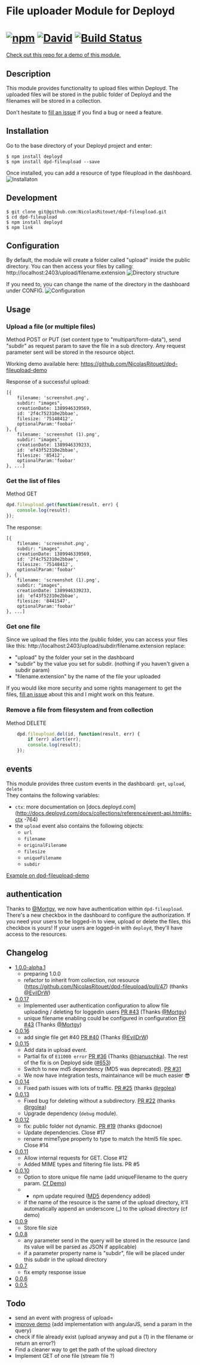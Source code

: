 # File uploader Module for Deployd
[![npm](http://img.shields.io/npm/v/dpd-fileupload.svg?style=flat-square)](https://www.npmjs.com/package/dpd-fileupload/) [![David](http://img.shields.io/david/nicolasritouet/dpd-fileupload.svg?style=flat-square)](https://david-dm.org/nicolasritouet/dpd-fileupload) [![Build Status](https://img.shields.io/travis/NicolasRitouet/dpd-fileupload.svg?style=flat-square)](https://travis-ci.org/NicolasRitouet/dpd-fileupload)
=========================
[Check out this repo for a demo of this module.](https://github.com/NicolasRitouet/dpd-fileupload-demo)

## Description
This module provides functionality to upload files within Deployd.
The uploaded files will be stored in the public folder of Deployd and the filenames will be stored in a collection.

Don't hesitate to [fill an issue](https://github.com/NicolasRitouet/dpd-fileupload/issues/new) if you find a bug or need a feature.

## Installation

Go to the base directory of your Deployd project and enter:

```shell
$ npm install deployd
$ npm install dpd-fileupload --save
```

Once installed, you can add a resource of type fileupload in the dashboard.
![Installaton](https://raw.githubusercontent.com/NicolasRitouet/nicolasritouet.github.io/master/images/dashboard-choose-resource.png)

## Development

```shell
$ git clone git@github.com:NicolasRitouet/dpd-fileupload.git
$ cd dpd-fileupload
$ npm install deployd
$ npm link
```

## Configuration
By default, the module will create a folder called "upload" inside the public directory. You can then access your files by calling: http://localhost:2403/upload/filename.extension
![Directory structure](https://raw.githubusercontent.com/NicolasRitouet/nicolasritouet.github.io/master/images/directory-structure.png)

If you need to, you can change the name of the directory in the dashboard under CONFIG.
![Configuration](https://raw.githubusercontent.com/NicolasRitouet/nicolasritouet.github.io/master/images/dashboard-config.png)

## Usage
### Upload a file (or multiple files)
Method POST or PUT (set content type to "multipart/form-data"), send "subdir" as request param to save the file in a sub directory.
Any request parameter sent will be stored in the resource object.

Working demo available here: https://github.com/NicolasRitouet/dpd-fileupload-demo

Response of a successful upload:
```
[{
	filename: 'screenshot.png',
    subdir: "images",
    creationDate: 1389946339569,
    id: '2f4c752310e2bbae',
    filesize: '75148412',
    optionalParam:'foobar'
}, {
	filename: 'screenshot (1).png',
    subdir: "images",
    creationDate: 1389946339233,
    id: 'ef43f52310e2bbae',
    filesize: '85412',
    optionalParam:'foobar'
}, ...]
```

### Get the list of files
Method GET

```js
dpd.fileupload.get(function(result, err) {
    console.log(result);
});
```
The response:
```
[{
	filename: 'screenshot.png',
    subdir: "images",
    creationDate: 1389946339569,
    id: '2f4c752310e2bbae',
    filesize: '75148412',
    optionalParam:'foobar'
}, {
	filename: 'screenshot (1).png',
    subdir: "images",
    creationDate: 1389946339233,
    id: 'ef43f52310e2bbae',
    filesize: '8441547',
    optionalParam:'foobar'
}, ...]
```

### Get one file
Since we upload the files into the /public folder, you can access your files like this:
http://localhost:2403/upload/subdir/filename.extension
replace:
- "upload" by the folder your set in the dashboard
- "subdir" by the value you set for subdir. (nothing if you haven't given a subdir param)
- "filename.extension" by the name of the file your uploaded

If you would like more security and some rights management to get the files, [fill an issue](https://github.com/NicolasRitouet/dpd-fileupload/issues/new) about this and I might work on this feature.


### Remove a file from filesystem and from collection
Method DELETE

```js
    dpd.fileupload.del(id, function(result, err) {
        if (err) alert(err);
        console.log(result);
    });
```
## events
This module provides three custom events in the dashboard: `get`, `upload`, `delete`  
They contains the following variables:
-  `ctx`: more documentation on [docs.deployd.com](http://docs.deployd.com/docs/collections/reference/event-api.html#s-ctx <!-- ctx -->-764)
-  the `upload` event also contains the following objects:
	- `url`
	- `filename`
	- `originalFilename`
	- `filesize`
	- `uniqueFilename`
	- `subdir`

[Example on dpd-fileupload-demo](https://github.com/NicolasRitouet/dpd-fileupload-demo/blob/master/resources/upload/upload.js)

## authentication
Thanks to [@Mortgy](https://github.com/Mortgy), we now have authentication within `dpd-fileupload`.  
There's a new checkbox in the dashboard to configure the authorization. If you need your users to be logged-in to view, upload or delete the files, this checkbox is yours!
If your users are logged-in with `deployd`, they'll have access to the resources.


## Changelog
- [1.0.0-alpha.1](https://github.com/NicolasRitouet/dpd-fileupload/releases/tag/v1.0.0-alpha.1)  
	- preparing 1.0.0
  - refactor to inherit from collection, not resource (https://github.com/NicolasRitouet/dpd-fileupload/pull/47) (thanks [@EvilDrW](https://github.com/EvilDrW))
- [0.0.17](https://github.com/NicolasRitouet/dpd-fileupload/releases/tag/v0.0.17)  
	- Implemented user authentication configuration to allow file uploading / deleting for loggedin users [PR #43](https://github.com/NicolasRitouet/dpd-fileupload/pull/43) (Thanks [@Mortgy](https://github.com/Mortgy))
	- unique filename enabling could be configured in configuration [PR #43](https://github.com/NicolasRitouet/dpd-fileupload/pull/43) (Thanks [@Mortgy](https://github.com/Mortgy))
- [0.0.16](https://github.com/NicolasRitouet/dpd-fileupload/releases/tag/v0.0.16)  
	- add single file get #40 [PR #40](https://github.com/NicolasRitouet/dpd-fileupload/pull/40) (Thanks [@EvilDrW](https://github.com/EvilDrW))
- [0.0.15](https://github.com/NicolasRitouet/dpd-fileupload/releases/tag/v0.0.15)  
	- Add data in upload event.
	- Partial fix of `E11000 error` [PR #36](https://github.com/NicolasRitouet/dpd-fileupload/pull/36) (Thanks [@hjanuschka](https://github.com/hjanuschka)). The rest of the fix is on Deployd side ([#653](https://github.com/deployd/deployd/issues/653))
	- Switch to new md5 dependency (MD5 was deprecated). [PR #31](https://github.com/NicolasRitouet/dpd-fileupload/pull/31)
	- We now have integration tests, maintainance will be much easier :sunglasses:
- [0.0.14](https://github.com/NicolasRitouet/dpd-fileupload/releases/tag/0.0.14)  
  - Fixed path issues with lots of traffic. [PR #25](https://github.com/NicolasRitouet/dpd-fileupload/pull/25) (thanks [@rgolea](https://github.com/rgolea))
- [0.0.13](https://github.com/NicolasRitouet/dpd-fileupload/releases/tag/0.0.13)  
  - Fixed bug for deleting without a subdirectory. [PR #22](https://github.com/NicolasRitouet/dpd-fileupload/pull/22) (thanks [@rgolea](https://github.com/rgolea))
  - Upgrade dependency (`debug` module).
- [0.0.12](https://github.com/NicolasRitouet/dpd-fileupload/releases/tag/0.0.12)  
  - fix: public folder not dynamic. [PR #19](https://github.com/NicolasRitouet/dpd-fileupload/pull/19) (thanks @docnoe)
  - Update dependencies. Close #17
  - rename mimeType property to type to match the html5 file spec. Close #14
- [0.0.11](https://github.com/NicolasRitouet/dpd-fileupload/releases/tag/0.0.11)
    - Allow internal requests for GET. Close #12
    - Added MIME types and filtering file lists. PR #5
- [0.0.10](https://github.com/NicolasRitouet/dpd-fileupload/releases/tag/0.0.10)
    - Option to store unique file name (add uniqueFilename to the query param. [Cf Demo](https://github.com/NicolasRitouet/dpd-fileupload-demo/blob/master/public/js/main.js#L17))
    - * npm update required ([MD5](https://github.com/pvorb/node-md5) dependency added)
    - if the name of the resource is the same of the upload directory, it'll automatically append an underscore (_) to the upload directory (cf demo)
- [0.0.9](https://github.com/NicolasRitouet/dpd-fileupload/releases/tag/0.0.9)
    - Store file size
- [0.0.8](https://github.com/NicolasRitouet/dpd-fileupload/releases/tag/0.0.8)
    - any parameter send in the query will be stored in the resource (and its value will be parsed as JSON if applicable)
    - if a parameter property name is "subdir", file will be placed under this subdir in the upload directory
- [0.0.7](https://github.com/NicolasRitouet/dpd-fileupload/releases/tag/0.0.7)
    - fix empty response issue
- [0.0.6](https://github.com/NicolasRitouet/dpd-fileupload/releases/tag/0.0.6)
- [0.0.5](https://github.com/NicolasRitouet/dpd-fileupload/releases/tag/0.0.5)

Todo
----
- send an event with progress of upload=
- [improve demo](https://github.com/NicolasRitouet/dpd-fileupload-demo) (add implementation with angularJS, send a param in the query)
- check if file already exist (upload anyway and put a (1) in the filename or return an error?)
- Find a cleaner way to get the path of the upload directory
- Implement GET of one file (stream file ?)
